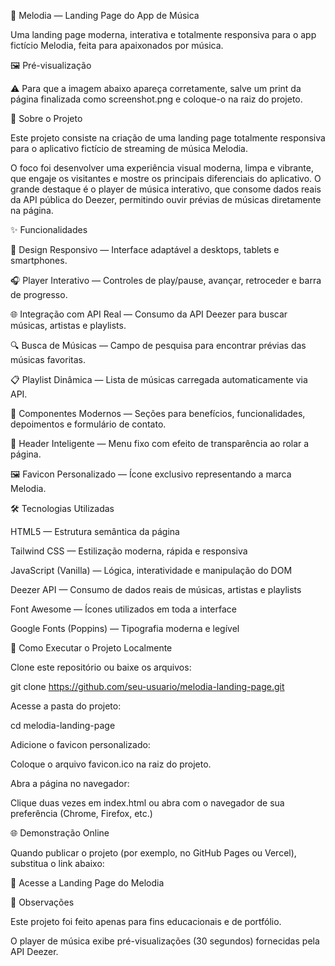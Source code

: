 🎵 Melodia — Landing Page do App de Música

Uma landing page moderna, interativa e totalmente responsiva para o app fictício Melodia, feita para apaixonados por música.

🖼️ Pré-visualização

⚠️ Para que a imagem abaixo apareça corretamente, salve um print da página finalizada como screenshot.png e coloque-o na raiz do projeto.

📖 Sobre o Projeto

Este projeto consiste na criação de uma landing page totalmente responsiva para o aplicativo fictício de streaming de música Melodia.

O foco foi desenvolver uma experiência visual moderna, limpa e vibrante, que engaje os visitantes e mostre os principais diferenciais do aplicativo.
O grande destaque é o player de música interativo, que consome dados reais da API pública do Deezer, permitindo ouvir prévias de músicas diretamente na página.

✨ Funcionalidades

📱 Design Responsivo — Interface adaptável a desktops, tablets e smartphones.

🎧 Player Interativo — Controles de play/pause, avançar, retroceder e barra de progresso.

🌐 Integração com API Real — Consumo da API Deezer para buscar músicas, artistas e playlists.

🔍 Busca de Músicas — Campo de pesquisa para encontrar prévias das músicas favoritas.

📋 Playlist Dinâmica — Lista de músicas carregada automaticamente via API.

💎 Componentes Modernos — Seções para benefícios, funcionalidades, depoimentos e formulário de contato.

📌 Header Inteligente — Menu fixo com efeito de transparência ao rolar a página.

🖼️ Favicon Personalizado — Ícone exclusivo representando a marca Melodia.

🛠️ Tecnologias Utilizadas

HTML5 — Estrutura semântica da página

Tailwind CSS — Estilização moderna, rápida e responsiva

JavaScript (Vanilla) — Lógica, interatividade e manipulação do DOM

Deezer API — Consumo de dados reais de músicas, artistas e playlists

Font Awesome — Ícones utilizados em toda a interface

Google Fonts (Poppins) — Tipografia moderna e legível

🚀 Como Executar o Projeto Localmente

Clone este repositório ou baixe os arquivos:

git clone https://github.com/seu-usuario/melodia-landing-page.git


Acesse a pasta do projeto:

cd melodia-landing-page


Adicione o favicon personalizado:

Coloque o arquivo favicon.ico na raiz do projeto.

Abra a página no navegador:

Clique duas vezes em index.html ou abra com o navegador de sua preferência (Chrome, Firefox, etc.)

🌐 Demonstração Online

Quando publicar o projeto (por exemplo, no GitHub Pages ou Vercel), substitua o link abaixo:

🔗 Acesse a Landing Page do Melodia

📌 Observações

Este projeto foi feito apenas para fins educacionais e de portfólio.

O player de música exibe pré-visualizações (30 segundos) fornecidas pela API Deezer.
